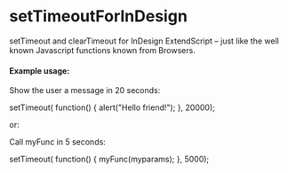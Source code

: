 # setTimeoutForInDesign
setTimeout and clearTimeout  for InDesign ExtendScript – just like the well known Javascript functions known from Browsers.

#### Example usage:
Show the user a message in 20 seconds:

setTimeout( function() { alert("Hello friend!"); }, 20000);

or:

Call myFunc in 5 seconds:

setTimeout( function() { myFunc(myparams); }, 5000);
